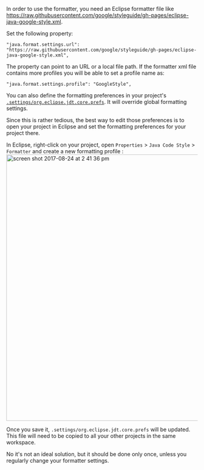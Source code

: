 In order to use the formatter, you need an Eclipse formatter file like https://raw.githubusercontent.com/google/styleguide/gh-pages/eclipse-java-google-style.xml.

Set the following property: 
```
"java.format.settings.url": "https://raw.githubusercontent.com/google/styleguide/gh-pages/eclipse-java-google-style.xml",
```

The property can point to an URL or a local file path.
If the formatter xml file contains more profiles you will be able to set a profile name as:

```
"java.format.settings.profile": "GoogleStyle",
```

You can also define the formatting preferences in your project's [`.settings/org.eclipse.jdt.core.prefs`](https://gist.github.com/fbricon/30c5971f7e492c8a74ca2b2d7a7bb966). It will override global formatting settings.

Since this is rather tedious, the best way to edit those preferences is to open your project in Eclipse and set the formatting preferences for your project there. 

In Eclipse, right-click on your project, open `Properties` > `Java Code Style` > `Formatter` and create a new formatting profile :
<img width="701" alt="screen shot 2017-08-24 at 2 41 36 pm" src="https://user-images.githubusercontent.com/148698/29683245-a769006a-88db-11e7-87f3-f8d69afd3d9d.png">

Once you save it, `.settings/org.eclipse.jdt.core.prefs` will be updated. This file will need to be copied to all your other projects in the same workspace. 

No it's not an ideal solution, but it should be done only once, unless you regularly change your formatter settings.